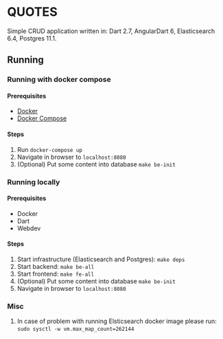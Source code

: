 # QUOTES
Simple CRUD application written in: Dart 2.7, AngularDart 6, Elasticsearch 6.4, Postgres 11.1.


## Running

### Running with docker compose

#### Prerequisites
- [Docker](https://www.docker.com/)
- [Docker Compose](https://docs.docker.com/compose/)

#### Steps
1. Run `docker-compose up`
2. Navigate in browser to `localhost:8080`
3. (Optional) Put some content into database `make be-init`

### Running locally

#### Prerequisites
- Docker
- Dart
- Webdev

#### Steps
1. Start infrastructure (Elasticsearch and Postgres): `make deps`
2. Start backend: `make be-all`
3. Start frontend: `make fe-all`
4. (Optional) Put some content into database `make be-init`
5. Navigate in browser to `localhost:8080`


### Misc
1. In case of problem with running Elsticsearch docker image please run: `sudo sysctl -w vm.max_map_count=262144`
